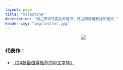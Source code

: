 ```yaml
---
layout: page
title: "milestone"
description: "知之真切笃实处即是行，行之明觉精察处即是知 "
header-img: "img/twitter.jpg"
---
```



<center>
    <p><img src="http://img2.touxiang.cn/file/20160125/93e998bc10a9f02b91dea30d1ed6d4bf.jpg" align="center"></p>
</center>


### 代表作：

- [《24款最值得推荐的中文字体》](http://cnfeat.com/blog/2015/05/22/a-24-chinese-fonts/)






